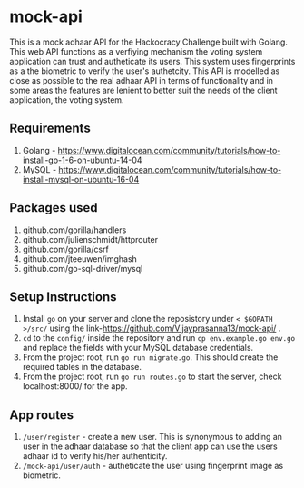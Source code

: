 # mock-api
This is a mock adhaar API for the Hackocracy Challenge built with Golang. This web API functions as a verfiying mechanism the voting system 
application can trust and autheticate its users. This system uses fingerprints as a the biometric to verify the user's authetcity.
This API is modelled as close as possible to the real adhaar API in terms of functionality and in some areas the features are lenient
to better suit the needs of the client application, the voting system.

## Requirements
1. Golang - https://www.digitalocean.com/community/tutorials/how-to-install-go-1-6-on-ubuntu-14-04
2. MySQL - https://www.digitalocean.com/community/tutorials/how-to-install-mysql-on-ubuntu-16-04

## Packages used
1. github.com/gorilla/handlers
2. github.com/julienschmidt/httprouter
3. github.com/gorilla/csrf
4. github.com/jteeuwen/imghash
5. github.com/go-sql-driver/mysql

## Setup Instructions
1. Install `go` on your server and clone the reposistory under `< $GOPATH >/src/` using the link-https://github.com/Vijayprasanna13/mock-api/ .
2. `cd` to the `config/` inside the repository and run `cp env.example.go env.go` and replace the fields with your MySQL database credentials. 
3. From the project root, run `go run migrate.go`. This should create the required tables in the database.
4. From the project root, run `go run routes.go` to start the server, check localhost:8000/ for the app.

## App routes
1. `/user/register` - create a new user. This is synonymous to adding an user in the adhaar database so that the client app
can use the users adhaar id to verify his/her authenticity.
2. `/mock-api/user/auth` - autheticate the user using fingerprint image as biometric.

